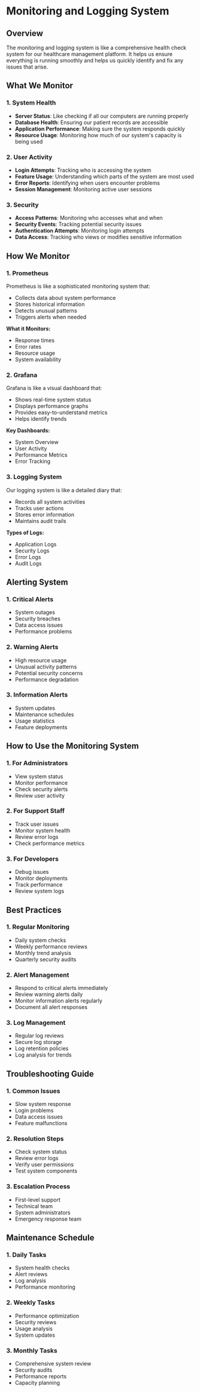 # Monitoring and Logging System

## Overview
The monitoring and logging system is like a comprehensive health check system for our healthcare management platform. It helps us ensure everything is running smoothly and helps us quickly identify and fix any issues that arise.

## What We Monitor

### 1. System Health
- **Server Status**: Like checking if all our computers are running properly
- **Database Health**: Ensuring our patient records are accessible
- **Application Performance**: Making sure the system responds quickly
- **Resource Usage**: Monitoring how much of our system's capacity is being used

### 2. User Activity
- **Login Attempts**: Tracking who is accessing the system
- **Feature Usage**: Understanding which parts of the system are most used
- **Error Reports**: Identifying when users encounter problems
- **Session Management**: Monitoring active user sessions

### 3. Security
- **Access Patterns**: Monitoring who accesses what and when
- **Security Events**: Tracking potential security issues
- **Authentication Attempts**: Monitoring login attempts
- **Data Access**: Tracking who views or modifies sensitive information

## How We Monitor

### 1. Prometheus
Prometheus is like a sophisticated monitoring system that:
- Collects data about system performance
- Stores historical information
- Detects unusual patterns
- Triggers alerts when needed

**What it Monitors:**
- Response times
- Error rates
- Resource usage
- System availability

### 2. Grafana
Grafana is like a visual dashboard that:
- Shows real-time system status
- Displays performance graphs
- Provides easy-to-understand metrics
- Helps identify trends

**Key Dashboards:**
- System Overview
- User Activity
- Performance Metrics
- Error Tracking

### 3. Logging System
Our logging system is like a detailed diary that:
- Records all system activities
- Tracks user actions
- Stores error information
- Maintains audit trails

**Types of Logs:**
- Application Logs
- Security Logs
- Error Logs
- Audit Logs

## Alerting System

### 1. Critical Alerts
- System outages
- Security breaches
- Data access issues
- Performance problems

### 2. Warning Alerts
- High resource usage
- Unusual activity patterns
- Potential security concerns
- Performance degradation

### 3. Information Alerts
- System updates
- Maintenance schedules
- Usage statistics
- Feature deployments

## How to Use the Monitoring System

### 1. For Administrators
- View system status
- Monitor performance
- Check security alerts
- Review user activity

### 2. For Support Staff
- Track user issues
- Monitor system health
- Review error logs
- Check performance metrics

### 3. For Developers
- Debug issues
- Monitor deployments
- Track performance
- Review system logs

## Best Practices

### 1. Regular Monitoring
- Daily system checks
- Weekly performance reviews
- Monthly trend analysis
- Quarterly security audits

### 2. Alert Management
- Respond to critical alerts immediately
- Review warning alerts daily
- Monitor information alerts regularly
- Document all alert responses

### 3. Log Management
- Regular log reviews
- Secure log storage
- Log retention policies
- Log analysis for trends

## Troubleshooting Guide

### 1. Common Issues
- Slow system response
- Login problems
- Data access issues
- Feature malfunctions

### 2. Resolution Steps
- Check system status
- Review error logs
- Verify user permissions
- Test system components

### 3. Escalation Process
- First-level support
- Technical team
- System administrators
- Emergency response team

## Maintenance Schedule

### 1. Daily Tasks
- System health checks
- Alert reviews
- Log analysis
- Performance monitoring

### 2. Weekly Tasks
- Performance optimization
- Security reviews
- Usage analysis
- System updates

### 3. Monthly Tasks
- Comprehensive system review
- Security audits
- Performance reports
- Capacity planning